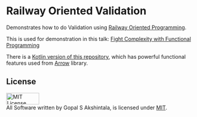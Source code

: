 # Railway Oriented Validation

Demonstrates how to do Validation using [Railway Oriented Programming](https://fsharpforfunandprofit.com/rop/).

This is used for demonstration in this
talk: [Fight Complexity with Functional Programming](https://overfullstack.github.io/my-talks/#Fight-Complexity-with-Functional-Programming-Java)

There is a [Kotlin version of this repository](https://github.com/overfullstack/fcwfp-root/tree/main/railway-oriented-validation-kt), which has powerful functional features
used from [Arrow](https://arrow-kt.io/) library.

## License

<a rel="license" href="https://opensource.org/licenses/MIT">
<img alt="MIT License"
style="border-width:0" src="https://upload.wikimedia.org/wikipedia/commons/thumb/0/0c/MIT_logo.svg/800px-MIT_logo.svg.png" width="88" height="31"/></a><br/>
All Software written by Gopal S Akshintala, is licensed under <a rel="license" href="https://opensource.org/licenses/MIT">MIT</a>.
